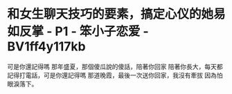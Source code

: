 # 和女生聊天技巧的要素，搞定心仪的她易如反掌 - P1 - 笨小子恋爱 - BV1ff4y117kb

可是你還記得嗎 那年盛夏，那個傻瓜說的傻話，陪著你回家 陪著你長大，每天都記得打電話，可是你還記得嗎 那道晚霞，最後一次送你回家，我沒有牽拔 因為怕眼淚落下。

